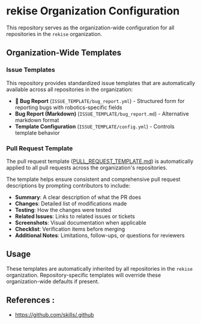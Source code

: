# rekise Organization Configuration

This repository serves as the organization-wide configuration for all repositories in the `rekise` organization.

## Organization-Wide Templates

### Issue Templates

This repository provides standardized issue templates that are automatically available across all repositories in the organization:

- **🐛 Bug Report** (`ISSUE_TEMPLATE/bug_report.yml`) - Structured form for reporting bugs with robotics-specific fields
- **Bug Report (Markdown)** (`ISSUE_TEMPLATE/bug_report.md`) - Alternative markdown format
- **Template Configuration** (`ISSUE_TEMPLATE/config.yml`) - Controls template behavior

### Pull Request Template

The pull request template ([PULL_REQUEST_TEMPLATE.md](PULL_REQUEST_TEMPLATE.md)) is automatically applied to all pull requests across the organization's repositories.

The template helps ensure consistent and comprehensive pull request descriptions by prompting contributors to include:

- **Summary**: A clear description of what the PR does
- **Changes**: Detailed list of modifications made
- **Testing**: How the changes were tested
- **Related Issues**: Links to related issues or tickets
- **Screenshots**: Visual documentation when applicable
- **Checklist**: Verification items before merging
- **Additional Notes**: Limitations, follow-ups, or questions for reviewers

## Usage

These templates are automatically inherited by all repositories in the `rekise` organization. Repository-specific templates will override these organization-wide defaults if present.


## References : 
- https://github.com/skills/.github